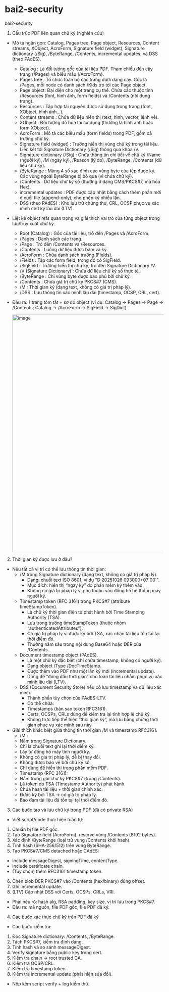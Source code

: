 # bai2-security
bai2-security
1) Cấu trúc PDF liên quan chữ ký (Nghiên cứu)
- Mô tả ngắn gọn: Catalog, Pages tree, Page object, Resources, Content streams, XObject, AcroForm, Signature field (widget), Signature dictionary (/Sig), /ByteRange, /Contents, incremental updates, và DSS (theo PAdES).
  + Catalog : Là đối tượng gốc của tài liệu PDF. Tham chiếu đến cây trang (/Pages) và biểu mẫu (/AcroForm).
  + Pages tree : Tổ chức toàn bộ các trang dưới dạng cây. Gốc là /Pages, mỗi node có danh sách /Kids trỏ tới các Page object.
  + Page object: Đại diện cho một trang cụ thể. Chứa các thuộc tính /Resources (font, hình ảnh, form fields) và /Contents (nội dung trang).
  + Resources : Tập hợp tài nguyên được sử dụng trong trang (font, XObject, hình ảnh…).
  + Content streams : Chứa dữ liệu hiển thị (text, hình, vector, lệnh vẽ).
  + XObject : Đối tượng đồ họa tái sử dụng (thường là hình ảnh hoặc form XObject).
  + AcroForm : Mô tả các biểu mẫu (form fields) trong PDF, gồm cả trường chữ ký.
  + Signature field (widget) : Trường hiển thị vùng chữ ký trong tài liệu. Liên kết tới Signature Dictionary (/Sig) thông qua khóa /V.
  + Signature dictionary (/Sig) : Chứa thông tin chi tiết về chữ ký /Name (người ký), /M (ngày ký), /Reason (lý do), /ByteRange, /Contents (dữ liệu chữ ký).
  + /ByteRange : Mảng 4 số xác định các vùng byte của tệp được ký. Các vùng ngoài ByteRange bị bỏ qua (vì chứa chữ ký).
  + /Contents : Dữ liệu chữ ký số (thường ở dạng CMS/PKCS#7, mã hóa Hex).
  + incremental updates : PDF được cập nhật bằng cách thêm phần mới ở cuối file (append-only), cho phép ký nhiều lần.
  + DSS (theo PAdES) : Kho lưu trữ chứng thư, CRL, OCSP phục vụ xác minh chữ ký lâu dài (LTV).
- Liệt kê object refs quan trọng và giải thích vai trò của từng object trong lưu/truy xuất chữ ký.
  + Root (Catalog) : Gốc của tài liệu, trỏ đến /Pages và /AcroForm.
  + /Pages : Danh sách các trang.
  + /Page : Trỏ đến /Contents và /Resources.
  + /Contents : Luồng dữ liệu được băm và ký.
  + /AcroForm : Chứa danh sách trường (Fields).
  + /Fields : Tập các form field, trong đó có SigField.
  + /SigField : Trường hiển thị chữ ký; trỏ đến Signature Dictionary /V.
  + /V (Signature Dictionary) : Chứa dữ liệu chữ ký số thực tế.
  + /ByteRange : Chỉ vùng byte được bao phủ bởi chữ ký.
  + /Contents : Chứa giá trị chữ ký PKCS#7 (CMS).
  + /M : Thời gian ký (dạng text, không có giá trị pháp lý).
  + /DSS : Lưu thông tin xác minh lâu dài (timestamp, OCSP, CRL, cert).
- Đầu ra: 1 trang tóm tắt + sơ đồ object (ví dụ: Catalog → Pages → Page → /Contents; Catalog → /AcroForm → SigField → SigDict).

  <img width="1204" height="752" alt="image" src="https://github.com/user-attachments/assets/736cde85-903a-4ebb-844e-e7003b05b872" />

2) Thời gian ký được lưu ở đâu?
- Nêu tất cả vị trí có thể lưu thông tin thời gian:
  + /M trong Signature dictionary (dạng text, không có giá trị pháp lý).
    + Dạng: chuỗi text ISO 8601, ví dụ "D:20251026 093000+07'00'".
    + Mục đích: hiển thị “ngày ký” do phần mềm ký thêm vào.
    + Không có giá trị pháp lý vì phụ thuộc vào đồng hồ hệ thống máy người ký.
  + Timestamp token (RFC 3161) trong PKCS#7 (attribute timeStampToken).
    + Là chữ ký thời gian điện tử phát hành bởi Time Stamping Authority (TSA).
    + Lưu trong trường timeStampToken (thuộc nhóm “authenticatedAttributes”).
    + Có giá trị pháp lý vì được ký bởi TSA, xác nhận tài liệu tồn tại tại thời điểm đó.
    + Thường nằm sâu trong nội dung Base64 hoặc DER của /Contents.
  + Document timestamp object (PAdES).
    + Là một chữ ký đặc biệt (chỉ chứa timestamp, không có người ký).
    + Dạng object /Type /DocTimeStamp.
    + Được thêm vào PDF như một lần ký mới (incremental update).
    + Dùng để “đóng dấu thời gian” cho toàn tài liệu nhằm phục vụ xác minh lâu dài (LTV).
  + DSS (Document Security Store) nếu có lưu timestamp và dữ liệu xác minh.
    + Thành phần tùy chọn của PAdES-LTV.
    + Có thể chứa:
     + Timestamps (bản sao token RFC3161).
     + Certs, OCSPs, CRLs dùng để kiểm tra lại tính hợp lệ chữ ký.
    + Không trực tiếp thể hiện “thời gian ký”, mà lưu bằng chứng thời gian phục vụ xác minh sau này.
- Giải thích khác biệt giữa thông tin thời gian /M và timestamp RFC3161.
  + /M :
   + Nằm trong Signature Dictionary.
   + Chỉ là chuỗi text ghi lại thời điểm ký.
   + Lấy từ đồng hồ máy tính người ký.
   + Không có giá trị pháp lý, dễ bị thay đổi.
   + Không được bảo vệ bởi chữ ký số.
   + Chỉ dùng để hiển thị trong phần mềm PDF.
  + Timestamp (RFC 3161):
   + Nằm trong gói chữ ký PKCS#7 (trong /Contents).
   + Là token do TSA (Timestamp Authority) phát hành.
   + Chứa hash tài liệu + thời gian chính xác.
   + Được ký bởi TSA → có giá trị pháp lý.
   + Bảo đảm tài liệu đã tồn tại tại thời điểm đó.
3) Các bước tạo và lưu chữ ký trong PDF (đã có private RSA)
- Viết script/code thực hiện tuần tự:
 1. Chuẩn bị file PDF gốc.
 2. Tạo Signature field (AcroForm), reserve vùng /Contents (8192 bytes).
 3. Xác định /ByteRange (loại trừ vùng /Contents khỏi hash).
 4. Tính hash (SHA-256/512) trên vùng ByteRange.
 5. Tạo PKCS#7/CMS detached hoặc CAdES:
 - Include messageDigest, signingTime, contentType.
 - Include certificate chain.
 - (Tùy chọn) thêm RFC3161 timestamp token.
 6. Chèn blob DER PKCS#7 vào /Contents (hex/binary) đúng offset.
 7. Ghi incremental update.
 8. (LTV) Cập nhật DSS với Certs, OCSPs, CRLs, VRI.
- Phải nêu rõ: hash alg, RSA padding, key size, vị trí lưu trong PKCS#7.
- Đầu ra: mã nguồn, file PDF gốc, file PDF đã ký.
4) Các bước xác thực chữ ký trên PDF đã ký
- Các bước kiểm tra:
 1. Đọc Signature dictionary: /Contents, /ByteRange.
 2. Tách PKCS#7, kiểm tra định dạng.
 3. Tính hash và so sánh messageDigest.
 4. Verify signature bằng public key trong cert.
 5. Kiểm tra chain → root trusted CA.
 6. Kiểm tra OCSP/CRL.
 7. Kiểm tra timestamp token.
 8. Kiểm tra incremental update (phát hiện sửa đổi).
- Nộp kèm script verify + log kiểm thử.
